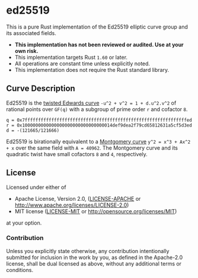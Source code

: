 # ed25519

This is a pure Rust implementation of the Ed25519 elliptic curve group and its associated fields.

* **This implementation has not been reviewed or audited. Use at your own risk.**
* This implementation targets Rust `1.60` or later.
* All operations are constant time unless explicitly noted.
* This implementation does not require the Rust standard library.

## Curve Description

Ed25519 is the [twisted Edwards curve](https://en.wikipedia.org/wiki/Twisted_Edwards_curve) `-u^2 + v^2 = 1 + d.u^2.v^2` of rational points over `GF(q)` with a subgroup of prime order `r` and cofactor `8`.

```
q = 0x7fffffffffffffffffffffffffffffffffffffffffffffffffffffffffffffed
r = 0x1000000000000000000000000000000014def9dea2f79cd65812631a5cf5d3ed
d = -(121665/121666)
```

Ed25519 is birationally equivalent to a [Montgomery curve](https://en.wikipedia.org/wiki/Montgomery_curve) `y^2 = x^3 + Ax^2 + x` over the same field with `A = 40962`. The Montgomery curve and its quadratic twist have small cofactors `8` and `4`, respectively.

## License

Licensed under either of

 * Apache License, Version 2.0, ([LICENSE-APACHE](LICENSE-APACHE) or http://www.apache.org/licenses/LICENSE-2.0)
 * MIT license ([LICENSE-MIT](LICENSE-MIT) or http://opensource.org/licenses/MIT)

at your option.

### Contribution

Unless you explicitly state otherwise, any contribution intentionally
submitted for inclusion in the work by you, as defined in the Apache-2.0
license, shall be dual licensed as above, without any additional terms or
conditions.
